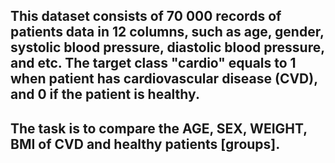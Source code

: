 ## This dataset consists of 70 000 records of patients data in 12 columns, such as age, gender, systolic blood pressure, diastolic blood pressure, and etc. The target class "cardio" equals to 1 when patient has cardiovascular disease (CVD), and 0 if the patient is healthy.

## The task is to compare the AGE, SEX, WEIGHT, BMI of CVD and healthy patients [groups].
